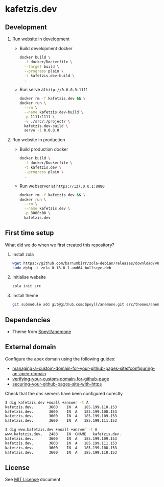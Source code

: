 # kafetzis.dev

## Development

1. Run website in development

    * Build development docker

        ```bash
        docker build \
          -f docker/Dockerfile \
          --target build \
          --progress plain \
          -t kafetzis.dev-build \
          .
        ```

    * Run serve at `http://0.0.0.0:1111`

      ```bash
      docker rm -f kafetzis.dev && \
      docker run \
        --rm \
        --name kafetzis.dev-build \
        -p 1111:1111 \
        -v ./src/:/project/ \
        kafetzis.dev-build \
        serve -i 0.0.0.0
      ```

2. Run website in production

    * Build production docker

        ```bash
        docker build \
          -f docker/Dockerfile \
          -t kafetzis.dev \
          --progress plain \
          .
        ```

    * Run webserver at `https://127.0.0.1:8080`

        ```bash
        docker rm -f kafetzis.dev && \
        docker run \
          --rm \
          --name kafetzis.dev \
          -p 8080:80 \
          kafetzis.dev
        ```

## First time setup

What did we do when we first created this repository?

1. Install zola

    ```bash
    wget https://github.com/barnumbirr/zola-debian/releases/download/v0.18.0-1/zola_0.18.0-1_amd64_bullseye.deb
    sudo dpkg -i zola_0.18.0-1_amd64_bullseye.deb
    ```

2. Initialise website

    ```bash
    zola init src
    ```

3. Install theme

    ```bash
    git submodule add git@github.com:Speyll/anemone.git src/themes/anemone
    ```

## Dependencies

* Theme from [Speyll/anemone](https://github.com/Speyll/anemone)

## External domain

Configure the apex domain using the following guides:

* [managing-a-custom-domain-for-your-github-pages-site#configuring-an-apex-domain](https://docs.github.com/en/pages/configuring-a-custom-domain-for-your-github-pages-site/managing-a-custom-domain-for-your-github-pages-site#configuring-an-apex-domain)
* [verifying-your-custom-domain-for-github-page](https://docs.github.com/en/pages/configuring-a-custom-domain-for-your-github-pages-site/verifying-your-custom-domain-for-github-pages)
* [securing-your-github-pages-site-with-https](https://docs.github.com/en/pages/getting-started-with-github-pages/securing-your-github-pages-site-with-https)

Check that the dns servers have been configured corectly.

```bash
$ dig kafetzis.dev +noall +answer -t A
kafetzis.dev.		3600	IN	A	185.199.110.153
kafetzis.dev.		3600	IN	A	185.199.108.153
kafetzis.dev.		3600	IN	A	185.199.109.153
kafetzis.dev.		3600	IN	A	185.199.111.153

$ dig www.kafetzis.dev +noall +answer -t A
www.kafetzis.dev.	2480	IN	CNAME	kafetzis.dev.
kafetzis.dev.		3600	IN	A	185.199.109.153
kafetzis.dev.		3600	IN	A	185.199.111.153
kafetzis.dev.		3600	IN	A	185.199.108.153
kafetzis.dev.		3600	IN	A	185.199.110.153
```

## License

See [MIT License](LICENSE) document.
